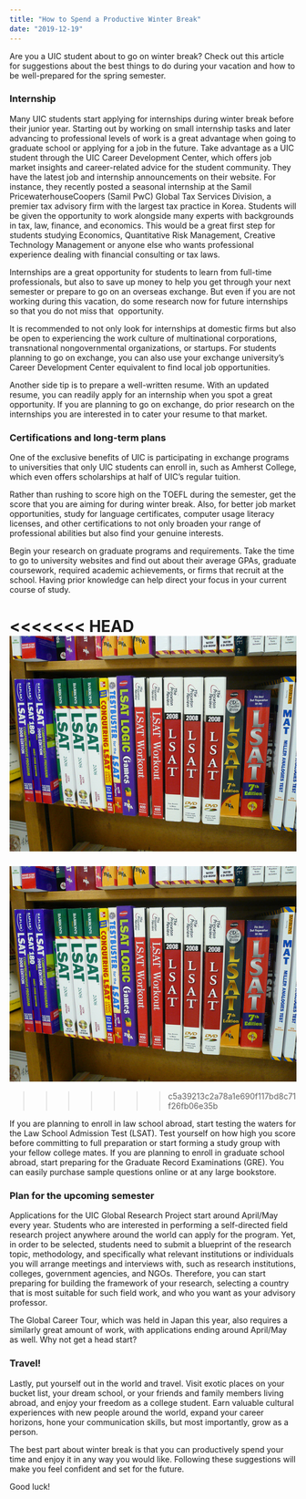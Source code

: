 ```yaml
---
title: "How to Spend a Productive Winter Break"
date: "2019-12-19"
---
```


Are you a UIC student about to go on winter break? Check out this article for suggestions about the best things to do during your vacation and how to be well-prepared for the spring semester.

### Internship

Many UIC students start applying for internships during winter break before their junior year. Starting out by working on small internship tasks and later advancing to professional levels of work is a great advantage when going to graduate school or applying for a job in the future. Take advantage as a UIC student through the UIC Career Development Center, which offers job market insights and career-related advice for the student community. They have the latest job and internship announcements on their website. For instance, they recently posted a seasonal internship at the Samil PricewaterhouseCoopers (Samil PwC) Global Tax Services Division, a premier tax advisory firm with the largest tax practice in Korea. Students will be given the opportunity to work alongside many experts with backgrounds in tax, law, finance, and economics. This would be a great first step for students studying Economics, Quantitative Risk Management, Creative Technology Management or anyone else who wants professional experience dealing with financial consulting or tax laws.

Internships are a great opportunity for students to learn from full-time professionals, but also to save up money to help you get through your next semester or prepare to go on an overseas exchange. But even if you are not working during this vacation, do some research now for future internships so that you do not miss that  opportunity.

It is recommended to not only look for internships at domestic firms but also be open to experiencing the work culture of multinational corporations, transnational nongovernmental organizations, or startups. For students planning to go on exchange, you can also use your exchange university’s Career Development Center equivalent to find local job opportunities.

Another side tip is to prepare a well-written resume. With an updated resume, you can readily apply for an internship when you spot a great opportunity. If you are planning to go on exchange, do prior research on the internships you are interested in to cater your resume to that market.

### Certifications and long-term plans

One of the exclusive benefits of UIC is participating in exchange programs to universities that only UIC students can enroll in, such as Amherst College, which even offers scholarships at half of UIC’s regular tuition.

Rather than rushing to score high on the TOEFL during the semester, get the score that you are aiming for during winter break. Also, for better job market opportunities, study for language certificates, computer usage literacy licenses, and other certifications to not only broaden your range of professional abilities but also find your genuine interests.

Begin your research on graduate programs and requirements. Take the time to go to university websites and find out about their average GPAs, graduate coursework, required academic achievements, or firms that recruit at the school. Having prior knowledge can help direct your focus in your current course of study.

<<<<<<< HEAD
![](./images/Article-2-Image-2-1.jpg)
=======
![](images/Article-2-Image-2-1.jpg)
>>>>>>> c5a39213c2a78a1e690f117bd8c71f26fb06e35b

If you are planning to enroll in law school abroad, start testing the waters for the Law School Admission Test (LSAT). Test yourself on how high you score before committing to full preparation or start forming a study group with your fellow college mates. If you are planning to enroll in graduate school abroad, start preparing for the Graduate Record Examinations (GRE). You can easily purchase sample questions online or at any large bookstore.

### Plan for the upcoming semester

Applications for the UIC Global Research Project start around April/May every year. Students who are interested in performing a self-directed field research project anywhere around the world can apply for the program. Yet, in order to be selected, students need to submit a blueprint of the research topic, methodology, and specifically what relevant institutions or individuals you will arrange meetings and interviews with, such as research institutions, colleges, government agencies, and NGOs. Therefore, you can start preparing for building the framework of your research, selecting a country that is most suitable for such field work, and who you want as your advisory professor. 

The Global Career Tour, which was held in Japan this year, also requires a similarly great amount of work, with applications ending around April/May as well. Why not get a head start?

### Travel!

Lastly, put yourself out in the world and travel. Visit exotic places on your bucket list, your dream school, or your friends and family members living abroad, and enjoy your freedom as a college student. Earn valuable cultural experiences with new people around the world, expand your career horizons, hone your communication skills, but most importantly, grow as a person. 

The best part about winter break is that you can productively spend your time and enjoy it in any way you would like. Following these suggestions will make you feel confident and set for the future. 

Good luck!
